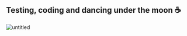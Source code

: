 ## Testing, coding and dancing under the moon ☕

![untitled](https://github.com/user-attachments/assets/f19f42c2-6bc7-4390-ad75-b300beed5dde)

<!--
**Kryakena/kryakena** is a ✨ _special_ ✨ repository because its `README.md` (this file) appears on your GitHub profile.

Here are some ideas to get you started:

